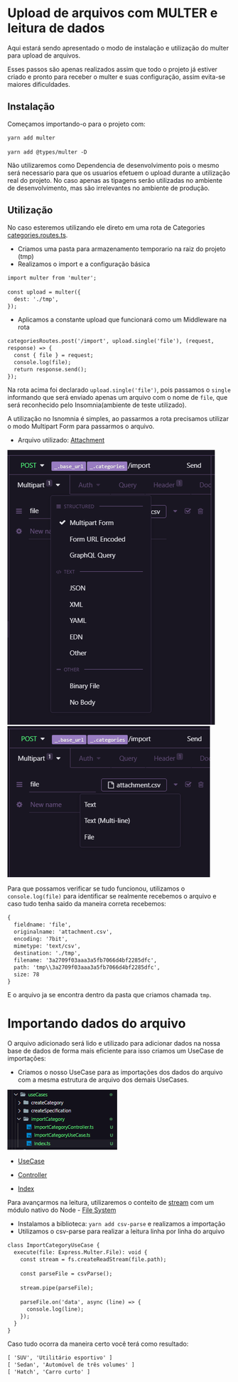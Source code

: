 # Upload de arquivos com MULTER e leitura de dados

Aqui estará sendo apresentado o modo de instalação e utilização do multer para upload de arquivos.

Esses passos são apenas realizados assim que todo o projeto já estiver criado e pronto para receber o multer e suas configuração, assim evita-se maiores dificuldades.

## Instalação

Começamos importando-o para o projeto com: 
```SH
yarn add multer 

yarn add @types/multer -D
```
Não utilizaremos como Dependencia de desenvolvimento pois o mesmo será necessario para que os usuarios efetuem o upload durante a utilização real do projeto. No caso apenas as tipagens serão utilizadas no ambiente de desenvolvimento, mas são irrelevantes no ambiente de produção.

## Utilização

No caso esteremos utilizando ele direto em uma rota de Categories [categories.routes.ts](./src/routes/categories.routes.ts).
- Criamos uma pasta para armazenamento temporario na raiz do projeto (tmp)
- Realizamos o import e a configuração básica 
```JS
import multer from 'multer';

const upload = multer({
  dest: './tmp',
});
```
- Aplicamos a constante upload que funcionará como um Middleware na rota
```JS
categoriesRoutes.post('/import', upload.single('file'), (request, response) => {
  const { file } = request;
  console.log(file);
  return response.send();
});
```
Na rota acima foi declarado ` upload.single('file') `, pois passamos o `single` informando que será enviado apenas um arquivo com o nome de `file`, que será reconhecido pelo Insomnia(ambiente de teste utilizado). 

A utilização no Isnomnia é simples, ao passarmos a rota precisamos utilizar o modo Multipart Form para passarmos o arquivo.

- Arquivo utilizado:   [Attachment](./AuxArchive/attachment.csv)

<img src='./AuxImages/insomnia_multipart.PNG'>

<img src='./AuxImages/insomnia_file.PNG'>

Para que possamos verificar se tudo funcionou, utilizamos o `console.log(file)` para identificar se realmente recebemos o arquivo e caso tudo tenha saido da maneira correta recebemos: 
``` SH
{
  fieldname: 'file',
  originalname: 'attachment.csv',
  encoding: '7bit',
  mimetype: 'text/csv',
  destination: './tmp',
  filename: '3a2709f03aaa3a5fb7066d4bf2285dfc',
  path: 'tmp\\3a2709f03aaa3a5fb7066d4bf2285dfc',
  size: 78
}
```
E o arquivo ja se encontra dentro da pasta que criamos chamada `tmp`.

# Importando dados do arquivo

O arquivo adicionado será lido e utilizado para adicionar dados na nossa base de dados de forma mais eficiente para isso criamos um UseCase de importações:

- Criamos o nosso UseCase para as importações dos dados do arquivo com a mesma estrutura de arquivo dos demais UseCases.

<img src='./AuxImages/useCase.PNG'>

- [UseCase](./src/modules/cars/useCases/importCategory/ImportCategoryUseCase.ts)

- [Controller](./src/modules/cars/useCases/importCategory/ImportCategoryController.ts)

- [Index](./src/modules/cars/useCases/importCategory/Index.ts)

Para avançarmos na leitura, utilizaremos o conteito de [stream](https://developer.mozilla.org/pt-BR/docs/Web/API/Streams_API/Concepts) com um módulo nativo do Node - [File System](https://nodejs.org/api/fs.html)

- Instalamos a biblioteca: `yarn add csv-parse` e realizamos a importação
- Utilizamos o csv-parse para realizar a leitura linha por linha do arquivo
```JS
class ImportCategoryUseCase {
  execute(file: Express.Multer.File): void {
    const stream = fs.createReadStream(file.path);

    const parseFile = csvParse();

    stream.pipe(parseFile);

    parseFile.on('data', async (line) => {
      console.log(line);
    });
  }
}
```

Caso tudo ocorra da maneira certo você terá como resultado:
```SH
[ 'SUV', 'Utilitário esportivo' ]
[ 'Sedan', 'Automóvel de três volumes' ]
[ 'Hatch', 'Carro curto' ]
```
